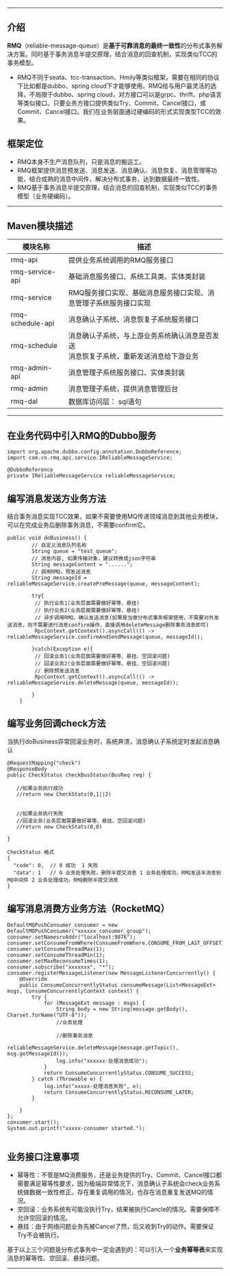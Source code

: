 ------------

## 介绍

**RMQ**（reliable-message-queue）是**基于可靠消息的最终一致性**的分布式事务解决方案。同时基于事务消息半提交原理，结合消息的回查机制，实现类似TCC的事务模型。


- RMQ不同于seata、tcc-transaction、Hmily等类似框架，需要在相同的协议下比如都是dubbo、spring cloud下才能够使用。RMQ给与用户最灵活的选择，不局限于dubbo、spring cloud，对方接口可以是grpc、thrift、php语言等类似接口。只要业务方接口提供类似Try、Commit、Cancel接口，或Commit、Cancel接口。我们在业务层面通过硬编码的形式实现类型TCC的效果。


## 框架定位
- RMQ本身不生产消息队列，只是消息的搬运工。
- RMQ框架提供消息预发送、消息发送、消息确认、消息恢复、消息管理等功能，结合成熟的消息中间件，解决分布式事务，达到数据最终一致性。
- RMQ基于事务消息半提交原理，结合消息的回查机制，实现类似TCC的事务模型（业务硬编码）。

------------

## Maven模块描述

| 模块名称 | 描述 |
| --- | --- |
| rmq-api | 提供业务系统调用的RMQ服务接口 |
| rmq-service-api | 基础消息服务接口、系统工具类、实体类封装 |
| rmq-service | RMQ服务接口实现、基础消息服务接口实现、消息管理子系统服务接口实现 |
| rmq-schedule-api | 消息确认子系统、消息恢复子系统服务接口 |
| rmq-schedule | 消息确认子系统，与上游业务系统确认消息是否发送<br>消息恢复子系统，重新发送消息给下游业务 |
| rmq-admin-api | 消息管理子系统服务接口、实体类封装 |
| rmq-admin | 消息管理子系统，提供消息管理后台 |
| rmq-dal | 数据库访问层： sql语句|

------------


## 在业务代码中引入RMQ的Dubbo服务
```
import org.apache.dubbo.config.annotation.DubboReference;
import com.cn.rmq.api.service.IReliableMessageService;

@DubboReference
private IReliableMessageService reliableMessageService;
```

## 编写消息发送方业务方法
结合事务消息实现TCC效果，如果不需要使用MQ传递领域消息到其他业务模块，可以在完成业务后删除事务消息，不需要confirm它。

```
public void doBusiness() {
        // 自定义消息队列名称
        String queue = "test_queue";
        // 消息内容, 如果传输对象，建议转换成json字符串
        String messageContent = "......";
        // 调用RMQ，预发送消息
        String messageId = reliableMessageService.createPreMessage(queue, messageContent);

        try{
         // 执行业务1(业务层面需要做好幂等、悬挂)
         // 执行业务2(业务层面需要做好幂等、悬挂)
         // 异步调用RMQ，确认发送消息(如果是当做分布式事务框架使用，不需要对外发送消息，则不需要进行消息confirm操作，直接调用deleteMessage删除事务消息即可)
         RpcContext.getContext().asyncCall(() -> reliableMessageService.confirmAndSendMessage(queue, messageId));
         
        }catch(Exception e){
         // 回滚业务1(业务层面需要做好幂等、悬挂、空回滚问题)
         // 回滚业务2(业务层面需要做好幂等、悬挂、空回滚问题)
         // 删除预发送消息
         RpcContext.getContext().asyncCall(() -> reliableMessageService.deleteMessage(queue, messageId));
         
        }
    }
```

## 编写业务回调check方法
当执行doBusiness异常回滚业务时，系统奔溃，消息确认子系统定时发起消息确认

```
@RequestMapping("check")
@ResponseBody
public CheckStatus checkBusStatus(BusReq req) {
   
   //如果业务执行成功 
   //return new CheckStats(0,1||2)
   
   
   //如果业务执行失败
   //回滚业务(业务层面需要做好幂等、悬挂、空回滚问题)
   //return new CheckStats(0,0)
   
}

CheckStatus 格式
{	
  "code": 0,  // 0 成功  1 失败 
  "data": 1   // 0 业务处理失败，删除半提交消息 1 业务处理成功，RMQ发送半消息到MQ中间件 2 业务处理成功，RMQ删除半提交消息 
}

```


## 编写消息消费方业务方法（RocketMQ）
```
DefaultMQPushConsumer consumer = new DefaultMQPushConsumer("xxxxxx_consumer_group");
consumer.setNamesrvAddr("localhost:9876");
consumer.setConsumeFromWhere(ConsumeFromWhere.CONSUME_FROM_LAST_OFFSET);
consumer.setConsumeThreadMax(1);
consumer.setConsumeThreadMin(1);
consumer.setMaxReconsumeTimes(1);
consumer.subscribe("xxxxxxx", "*");
consumer.registerMessageListener(new MessageListenerConcurrently() {
    @Override
    public ConsumeConcurrentlyStatus consumeMessage(List<MessageExt> msgs, ConsumeConcurrentlyContext context) {
        try {
            for (MessageExt message : msgs) {
                String body = new String(message.getBody(), Charset.forName("UTF-8"));
                //业务处理
                
                //删除事务消息
                reliableMessageService.deleteMessage(message.getTopic(), msg.getMessageId());
                log.info("xxxxxx-处理消息成功");
            }
            return ConsumeConcurrentlyStatus.CONSUME_SUCCESS;
        } catch (Throwable e) {
            log.info("xxxxx-处理消息失败", e);
            return ConsumeConcurrentlyStatus.RECONSUME_LATER;
        }

    }
};
consumer.start();
System.out.printf("xxxxx-consumer started.");
        
```

## 业务接口注意事项

- 幂等性：不管是MQ消费服务，还是业务提供的Try、Commit、Cancel接口都需要满足幂等性要求，因为极端异常情况下，消息确认子系统会check业务系统做数据一致性修正。存在重复调用的情况，也存在消息重复发送MQ的情况。
- 空回滚：业务系统有可能没执行Try，结果被执行Cancle的情况。需要保障不允许空回滚的情况。
- 悬挂：由于网络问题业务先被Cancel了然，后又收到Try的动作。需要保证Try不会被执行。

基于以上三个问题是分布式事务中一定会遇到的：可以引入一个**业务幂等表**来实现消息的幂等性、空回滚、悬挂问题。

------------

